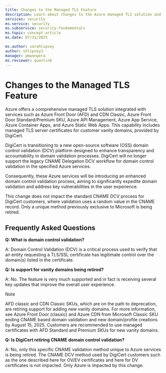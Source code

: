 ```yaml
---
title: Changes to the Managed TLS Feature
description: Learn about changes to the Azure managed TLS solution and domain control validation process.
services: security
ms.service: security
ms.subservice: security-fundamentals
ms.topic: concept-article
ms.date: 07/31/2025

ms.author: sarahlipsey
author: shlipsey3
manager: pmwongera
ms.reviewer: quentinb
---
```


# Changes to the Managed TLS Feature

Azure offers a comprehensive managed TLS solution integrated with services such as Azure Front Door (AFD) and CDN Classic, Azure Front Door Standard/Premium SKU, Azure API Management, Azure App Service, Azure Container Apps, and Azure Static Web Apps. This capability includes managed TLS server certificates for customer vanity domains, provided by DigiCert.

DigiCert is transitioning to a new open-source software (OSS) domain control validation (DCV) platform designed to enhance transparency and accountability in domain validation processes. DigiCert will no longer support the legacy CNAME Delegation DCV workflow for domain control validation in the specified Azure services.

Consequently, these Azure services will be introducing an enhanced domain control validation process, aiming to significantly expedite domain validation and address key vulnerabilities in the user experience.

This change does not impact the standard CNAME DCV process for DigiCert customers, where validation uses a random value in the CNAME record. Only a unique method previously exclusive to Microsoft is being retired.

## Frequently Asked Questions

**Q: What is domain control validation?**

A: Domain Control Validation (DCV) is a critical process used to verify that an entity requesting a TLS/SSL certificate has legitimate control over the domain(s) listed in the certificate.

**Q: Is support for vanity domains being retired?**

A: No. The feature is very much supported and in fact is receiving several key updates that improve the overall user experience.

> [!NOTE]
> AFD classic and CDN Classic SKUs, which are on the path to deprecation, are retiring support for adding new vanity domains. For more information, see Azure Front Door (classic) and Azure CDN from Microsoft Classic SKU ending CNAME based domain validation and new domain/profile creations by August 15, 2025. Customers are recommended to use managed certificates with AFD Standard and Premium SKUs for new vanity domains.

**Q: Is DigiCert retiring CNAME domain control validation?**

A: No, only this specific CNAME validation method unique to Azure services is being retired. The CNAME DCV method used by DigiCert customers such as the one described here for OV/EV certificates and here for DV certificates is not impacted. Only Azure is impacted by this change.

